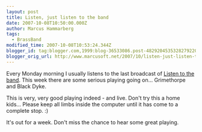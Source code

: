```yaml
---
layout: post
title: Listen, just listen to the band
date: 2007-10-08T10:50:00.000Z
author: Marcus Hammarberg
tags:
  - BrassBand
modified_time: 2007-10-08T10:53:24.344Z
blogger_id: tag:blogger.com,1999:blog-36533086.post-4829204535328279220
blogger_orig_url: http://www.marcusoft.net/2007/10/listen-just-listen-to-band.html
---
```


Every Monday morning I usually listens
to the last broadcast of [Listen to the
band](http://www.bbc.co.uk/radio/aod/networks/radio2/aod.shtml?radio2/listenband).
This week there are some serious playing going on... Grimethorpe and
Black Dyke.

This is very, very good playing indeed - and live. Don't try this a home
kids... Please keep all limbs inside the computer until it has come to a
complete stop. :)

It's out for a week. Don't miss the chance to hear some great playing.
